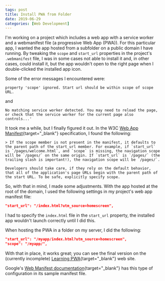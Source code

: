 ```yaml
---
tags: post
title: Install PWA from Folder
date: 2019-06-29
categories: [Web Development]
---
```


I'm working on a project which includes a web app with a service worker and a webmanifest file (a progressive Web App (PWA)). For this particular app, I wanted the app hosted from a subfolder on a public domain I have running. By tweaking the `scope` and `start_url` properties in the project's `.webmanifest` file, I was in some cases not able to install it and, in other cases, could install it, but the app wouldn't open to the right page when I double-clicked the installed app icon.

Some of the error messages I encountered were:

```text
property 'scope' ignored. Start url should be within scope of scope URL.
```

and

```text
No matching service worker detected. You may need to reload the page, or check that the service worker for the current page also controls...'
```

It took me a while, but I finally figured it out. In the W3C [Web App Manifest](https://www.w3.org/TR/appmanifest/#navigation-scope){target="_blank"} specification, I found the following:

```text
> If the scope member is not present in the manifest, it defaults to the parent path of the start_url member. For example, if `start_url` is `/pages/welcome.html`, and `scope` is missing, the navigation scope will be `/pages/` on the same origin. If `start_url` is `/pages/` (the trailing slash is important!), the navigation scope will be `/pages/`.
```

```text
Developers should take care, if they rely on the default behavior, that all of the application's page URLs begin with the parent path of the start URL. To be safe, explicitly specify scope.
```

So, with that in mind, I made some adjustments. With the app hosted at the root of the domain, I used the following settings in my project's web app manifest file:

``` json
"start_url": "/index.html?utm_source=homescreen",
```

I had to specify the `index.html` file in the `start_url` property, the installed app wouldn't launch correctly until I did this.

When hosting the PWA in a folder on my server, I did the following:

``` json
"start_url": "/myapp/index.html?utm_source=homescreen",
"scope": "/myapp/",
```

With that in place, it works great; you can see the final version on the (currently incomplete) [Learning PWA](https://learningpwa.com/tipcalc/){target="_blank"} web site.

Google's [Web Manifest documentation](https://developers.google.com/web/fundamentals/web-app-manifest/){target="_blank"} has this type of configuration in its sample manifest file.
